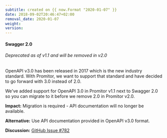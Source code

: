 ```yaml
---
subtitle: created on {{ now.Format "2020-01-07" }}
date: 2018-09-02T20:46:47+02:00
removal_date: 2020-01-07
weight:
version:
---
```


#### Swagger 2.0

###### Deprecated as of v1.1 and will be removed in v2.0

OpenAPI v3.0 has been released in 2017 which is the new industry standard.
With Promitor, we want to support that standard and have decided to go forward
with 3.0 instead of 2.0.

We've added support for OpenAPI 3.0 in Promitor v1.1 next to Swagger 2.0 so you
can migrate to it before we remove 2.0 in Promitor v2.0.

**Impact:** Migration is required - API documentation will no longer be available.

**Alternative:** Use API documentation provided in OpenAPI v3.0 format.

**Discussion:** [GitHub Issue #782](https://github.com/tomkerkhove/promitor/issues/782)
